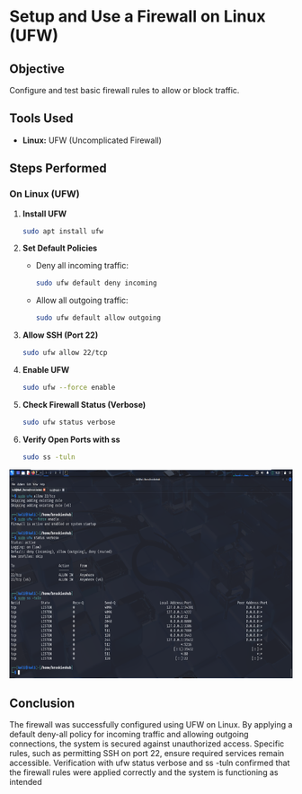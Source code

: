 # Setup and Use a Firewall on Linux (UFW)

## Objective

Configure and test basic firewall rules to allow or block traffic.

## Tools Used

* **Linux:** UFW (Uncomplicated Firewall)

## Steps Performed

### On Linux (UFW)

1. **Install UFW**

   ```bash
   sudo apt install ufw
   ```

2. **Set Default Policies**

   * Deny all incoming traffic:

     ```bash
     sudo ufw default deny incoming
     ```
   * Allow all outgoing traffic:

     ```bash
     sudo ufw default allow outgoing
     ```

3. **Allow SSH (Port 22)**

   ```bash
   sudo ufw allow 22/tcp
   ```

4. **Enable UFW**

   ```bash
   sudo ufw --force enable
   ```

5. **Check Firewall Status (Verbose)**

   ```bash
   sudo ufw status verbose
   ```

6. **Verify Open Ports with ss**

   ```bash
   sudo ss -tuln
   ```

<img width="719" height="372" alt="Image" src="https://github.com/Gautam-CyberSec/Setup-and-Use-a-Firewall-on-Windows-Linux/blob/main/Screenshots/Screenshot%202025-09-16%20155803.png" />

## Conclusion

The firewall was successfully configured using UFW on Linux. By applying a default deny-all policy for incoming traffic and allowing outgoing connections, the system is secured against unauthorized access. Specific rules, such as permitting SSH on port 22, ensure required services remain accessible. Verification with ufw status verbose and ss -tuln confirmed that the firewall rules were applied correctly and the system is functioning as intended
